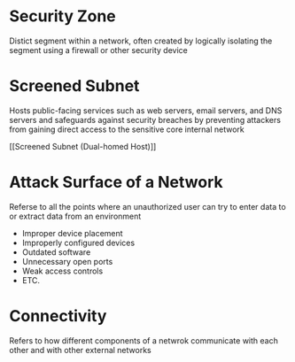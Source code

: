 # Security Zone

Distict segment within a network, often created by logically isolating the segment using a firewall or other security device

# Screened Subnet

Hosts public-facing services such as web servers, email servers, and DNS servers and safeguards against security breaches by preventing attackers from gaining direct access to the sensitive core internal network

[[Screened Subnet (Dual-homed Host)]]

# Attack Surface of a Network

Referse to all the points where an unauthorized user can try to enter data to or extract data from an environment

- Improper device placement
- Improperly configured devices
- Outdated software
- Unnecessary open ports
- Weak access controls
- ETC.

# Connectivity

Refers to how different components of a netwrok communicate with each other and with other external networks
